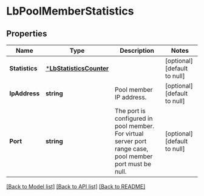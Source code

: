 # LbPoolMemberStatistics

## Properties
Name | Type | Description | Notes
------------ | ------------- | ------------- | -------------
**Statistics** | [***LbStatisticsCounter**](LBStatisticsCounter.md) |  | [optional] [default to null]
**IpAddress** | **string** | Pool member IP address. | [optional] [default to null]
**Port** | **string** | The port is configured in pool member. For virtual server port range case, pool member port must be null.  | [optional] [default to null]

[[Back to Model list]](../README.md#documentation-for-models) [[Back to API list]](../README.md#documentation-for-api-endpoints) [[Back to README]](../README.md)

